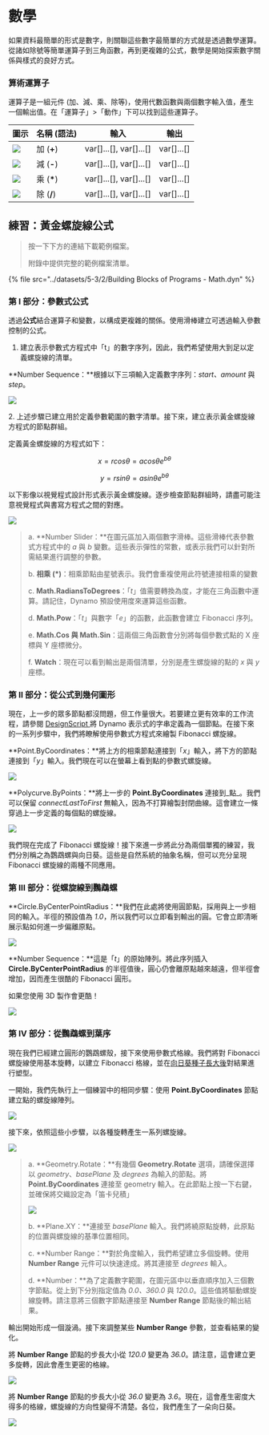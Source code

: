 # 數學

如果資料最簡單的形式是數字，則關聯這些數字最簡單的方式就是透過數學運算。從諸如除號等簡單運算子到三角函數，再到更複雜的公式，數學是開始探索數字關係與樣式的良好方式。

### 算術運算子

運算子是一組元件 (加、減、乘、除等)，使用代數函數與兩個數字輸入值，產生一個輸出值。在「運算子」>「動作」下可以找到這些運算子。

| 圖示 | 名稱 (語法) | 輸入 | 輸出 |
| --------------------------------------------------- | ----------------- | -------------------------- | ------------ |
| ![](<../images/5-3/2/addition.jpg>) | 加 (**+**) | var\[]...\[], var\[]...\[] | var\[]...\[] |
| ![](<../images/5-3/2/Subtraction.jpg>) | 減 (**-**) | var\[]...\[], var\[]...\[] | var\[]...\[] |
| ![](<../images/5-3/2/Multiplication.jpg>) | 乘 (**\***) | var\[]...\[], var\[]...\[] | var\[]...\[] |
| ![](<../images/5-3/2/Division.jpg>) | 除 (**/**) | var\[]...\[], var\[]...\[] | var\[]...\[] |

## 練習：黃金螺旋線公式

> 按一下下方的連結下載範例檔案。
>
> 附錄中提供完整的範例檔案清單。

{% file src="../datasets/5-3/2/Building Blocks of Programs - Math.dyn" %}

### 第 I 部分：參數式公式

透過**公式**結合運算子和變數，以構成更複雜的關係。使用滑棒建立可透過輸入參數控制的公式。

1. 建立表示參數式方程式中「t」的數字序列，因此，我們希望使用大到足以定義螺旋線的清單。

**Number Sequence：**根據以下三項輸入定義數字序列：_start、amount_ 與 _step_。

![](<../images/5-3/2/math - part I-01.jpg>)

2\. 上述步驟已建立用於定義參數範圍的數字清單。接下來，建立表示黃金螺旋線方程式的節點群組。

定義黃金螺旋線的方程式如下：

$$
x = r cos θ = a cos θ e^{bθ}
$$

$$
y = r sin θ = a sin θe^{bθ}
$$

以下影像以視覺程式設計形式表示黃金螺旋線。逐步檢查節點群組時，請盡可能注意視覺程式與書寫方程式之間的對應。

![](<../images/5-3/2/math - part I-02.jpg>)

> a. **Number Slider：**在圖元區加入兩個數字滑棒。這些滑棒代表參數式方程式中的 _a_ 與 _b_ 變數。這些表示彈性的常數，或表示我們可以針對所需結果進行調整的參數。
>
> b. **相乘 (\*)**：相乘節點由星號表示。我們會重複使用此符號連接相乘的變數
>
> c. **Math.RadiansToDegrees**：「_t_」值需要轉換為度，才能在三角函數中運算。請記住，Dynamo 預設使用度來運算這些函數。
>
> d. **Math.Pow**：「_t_」與數字「_e_」的函數，此函數會建立 Fibonacci 序列。
>
> e. **Math.Cos 與 Math.Sin**：這兩個三角函數會分別將每個參數式點的 X 座標與 Y 座標微分。
>
> f. **Watch**：現在可以看到輸出是兩個清單，分別是產生螺旋線的點的 _x_ 與 _y_ 座標。

### 第 II 部分：從公式到幾何圖形

現在，上一步的眾多節點都沒問題，但工作量很大。若要建立更有效率的工作流程，請參閱 [DesignScript ](../../8\_coding\_in\_dynamo/8-1\_code-blocks-and-design-script/2-design-script-syntax.md) 將 Dynamo 表示式的字串定義為一個節點。在接下來的一系列步驟中，我們將瞭解使用參數式方程式來繪製 Fibonacci 螺旋線。

**Point.ByCoordinates：**將上方的相乘節點連接到「_x_」輸入，將下方的節點連接到「_y_」輸入。我們現在可以在螢幕上看到點的參數式螺旋線。

![](<../images/5-3/2/math - part II-01.gif>)

**Polycurve.ByPoints：**將上一步的 **Point.ByCoordinates** 連接到_點_。我們可以保留 _connectLastToFirst_ 無輸入，因為不打算繪製封閉曲線。這會建立一條穿過上一步定義的每個點的螺旋線。

![](<../images/5-3/2/math - part II-02.jpg>)

我們現在完成了 Fibonacci 螺旋線！接下來進一步將此分為兩個單獨的練習，我們分別稱之為鸚鵡螺與向日葵。這些是自然系統的抽象名稱，但可以充分呈現 Fibonacci 螺旋線的兩種不同應用。

### 第 III 部分：從螺旋線到鸚鵡螺

**Circle.ByCenterPointRadius：**我們在此處將使用圓節點，採用與上一步相同的輸入。半徑的預設值為 _1.0_，所以我們可以立即看到輸出的圓。它會立即清晰展示點如何進一步偏離原點。

![](<../images/5-3/2/math - part III-01.jpg>)

**Number Sequence：**這是「_t_」的原始陣列。將此序列插入 **Circle.ByCenterPointRadius** 的半徑值後，圓心仍會離原點越來越遠，但半徑會增加，因而產生很酷的 Fibonacci 圓形。

如果您使用 3D 製作會更酷！

![](<../images/5-3/2/math - part III-02.gif>)

### 第 IV 部分：從鸚鵡螺到葉序

現在我們已經建立圓形的鸚鵡螺殼，接下來使用參數式格線。我們將對 Fibonacci 螺旋線使用基本旋轉，以建立 Fibonacci 格線，並在[向日葵種子長大後](https://blogs.unimelb.edu.au/sciencecommunication/2018/09/02/this-flower-uses-maths-to-reproduce/)對結果進行塑型。

一開始，我們先執行上一個練習中的相同步驟：使用 **Point.ByCoordinates** 節點建立點的螺旋線陣列。

![](<../images/5-3/2/math - part IV-01.jpg>)

接下來，依照這些小步驟，以各種旋轉產生一系列螺旋線。

![](<../images/5-3/2/math - part IV-02.jpg>)

> a. **Geometry.Rotate：**有幾個 **Geometry.Rotate** 選項，請確保選擇以 _geometry_、_basePlane_ 及 _degrees_ 為輸入的節點。將 **Point.ByCoordinates** 連接至 geometry 輸入。在此節點上按一下右鍵，並確保將交織設定為「笛卡兒積」
>
> ![](<../images/5-3/2/math - part IV-03 cross product.jpg>)
>
> b. **Plane.XY：**連接至 _basePlane_ 輸入。我們將繞原點旋轉，此原點的位置與螺旋線的基準位置相同。
>
> c. **Number Range：**對於角度輸入，我們希望建立多個旋轉。使用 **Number Range** 元件可以快速達成。將其連接至 _degrees_ 輸入。
>
> d. **Number：**為了定義數字範圍，在圖元區中以垂直順序加入三個數字節點。從上到下分別指定值為 _0.0、360.0_ 與 _120.0_。這些值將驅動螺旋線旋轉。請注意將三個數字節點連接至 **Number Range** 節點後的輸出結果。

輸出開始形成一個漩渦。接下來調整某些 **Number Range** 參數，並查看結果的變化。

將 **Number Range** 節點的步長大小從 _120.0_ 變更為 _36.0_。請注意，這會建立更多旋轉，因此會產生更密的格線。

![](<../images/5-3/2/math - part IV-04.jpg>)

將 **Number Range** 節點的步長大小從 _36.0_ 變更為 _3.6_。現在，這會產生密度大得多的格線，螺旋線的方向性變得不清楚。各位，我們產生了一朵向日葵。

![](<../images/5-3/2/math - part IV-05.jpg>)
